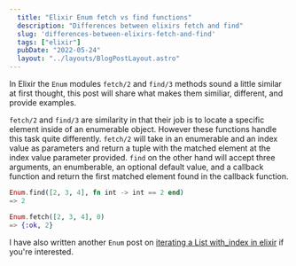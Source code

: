 ```yaml
---
  title: "Elixir Enum fetch vs find functions"
  description: "Differences between elixirs fetch and find"
  slug: 'differences-between-elixirs-fetch-and-find'
  tags: ["elixir"]
  pubDate: "2022-05-24"
  layout: "../layouts/BlogPostLayout.astro"
---
```


In Elixir the `Enum` modules `fetch/2` and `find/3` methods sound a little similar at first thought, this post will share what makes them similiar, different, and provide examples.

`fetch/2` and `find/3` are similarity in that their job is to locate a specific element inside of an enumerable object. However these functions handle this task quite differently. `fetch/2` will take in an enumerable and an index value as parameters and return a tuple with the matched element at the index value parameter provided. `find` on the other hand will accept three arguments, an enumberable, an optional default value, and a callback function and return the first matched element found in the callback function.

```elixir
Enum.find([2, 3, 4], fn int -> int == 2 end)
=> 2
```

```elixir
Enum.fetch([2, 3, 4], 0)
=> {:ok, 2}
```

I have also written another `Enum` post on [iterating a List with_index in elixir](https://tinytechtuts.com/2022-list-with-index-in-elixir-example) if you're interested.